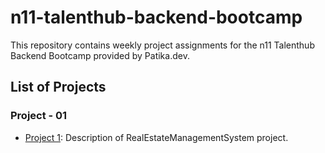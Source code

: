 # n11-talenthub-backend-bootcamp

This repository contains weekly project assignments for the n11 Talenthub Backend Bootcamp provided by Patika.dev.

## List of Projects

### Project - 01
- [Project 1](RealEstateManagementSystem/README.md): Description of RealEstateManagementSystem project.
